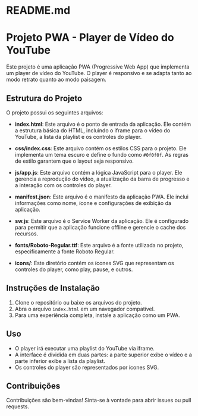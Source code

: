 # README.md

# Projeto PWA - Player de Vídeo do YouTube

Este projeto é uma aplicação PWA (Progressive Web App) que implementa um player de vídeo do YouTube. O player é responsivo e se adapta tanto ao modo retrato quanto ao modo paisagem.

## Estrutura do Projeto

O projeto possui os seguintes arquivos:

- **index.html**: Este arquivo é o ponto de entrada da aplicação. Ele contém a estrutura básica do HTML, incluindo o iframe para o vídeo do YouTube, a lista da playlist e os controles do player.

- **css/index.css**: Este arquivo contém os estilos CSS para o projeto. Ele implementa um tema escuro e define o fundo como `#0f0f0f`. As regras de estilo garantem que o layout seja responsivo.

- **js/app.js**: Este arquivo contém a lógica JavaScript para o player. Ele gerencia a reprodução do vídeo, a atualização da barra de progresso e a interação com os controles do player.

- **manifest.json**: Este arquivo é o manifesto da aplicação PWA. Ele inclui informações como nome, ícone e configurações de exibição da aplicação.

- **sw.js**: Este arquivo é o Service Worker da aplicação. Ele é configurado para permitir que a aplicação funcione offline e gerencie o cache dos recursos.

- **fonts/Roboto-Regular.ttf**: Este arquivo é a fonte utilizada no projeto, especificamente a fonte Roboto Regular.

- **icons/**: Este diretório contém os ícones SVG que representam os controles do player, como play, pause, e outros.

## Instruções de Instalação

1. Clone o repositório ou baixe os arquivos do projeto.
2. Abra o arquivo `index.html` em um navegador compatível.
3. Para uma experiência completa, instale a aplicação como um PWA.

## Uso

- O player irá executar uma playlist do YouTube via iframe.
- A interface é dividida em duas partes: a parte superior exibe o vídeo e a parte inferior exibe a lista da playlist.
- Os controles do player são representados por ícones SVG.

## Contribuições

Contribuições são bem-vindas! Sinta-se à vontade para abrir issues ou pull requests.